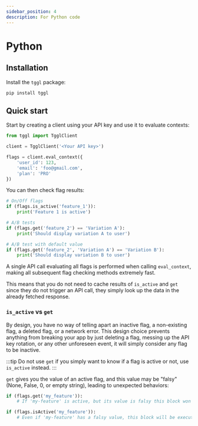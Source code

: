 ```yaml
---
sidebar_position: 4
description: For Python code
---
```


# Python
## Installation
Install the `tggl` package:
```
pip install tggl
```

## Quick start

Start by creating a client using your API key and use it to evaluate contexts:

```python
from tggl import TgglClient

client = TgglClient('<Your API key>')

flags = client.eval_context({
    'user_id': 123,
    'email': 'foo@gmail.com',
    'plan': 'PRO'
})
```

You can then check flag results:
```python
# On/Off flags
if (flags.is_active('feature_1')):
    print('Feature 1 is active')

# A/B tests
if (flags.get('feature_2') == 'Variation A'):
    print('Should display variation A to user')

# A/B test with default value
if (flags.get('feature_2', 'Variation A') == 'Variation B'):
    print('Should display variation B to user')
```

A single API call evaluating all flags is performed when calling
`eval_context`,
making all subsequent flag checking methods extremely fast.

This means that you do not need to cache results of `is_active` and `get` since
they do not trigger an API call, they simply look up the data in the already fetched response.

### `is_active` vs `get`

By design, you have no way of telling apart an inactive flag, a non-existing flag, a deleted flag, or a network error. 
This design choice prevents anything from breaking your
app by just deleting a flag, messing up the API key rotation, or any other unforeseen event, it will simply consider any flag to be inactive.

:::tip
Do not use `get` if you simply want to know if a flag is active or not, use `is_active` instead.
:::

`get` gives you the value of an active flag, and this value may be "falsy" (None, False, 0, or empty string), leading to unexpected behaviors:

```python
if (flags.get('my_feature')):
    # If 'my-feature' is active, but its value is falsy this block won't be executed

if (flags.isActive('my_feature')):
    # Even if 'my-feature' has a falsy value, this block will be executed
```
